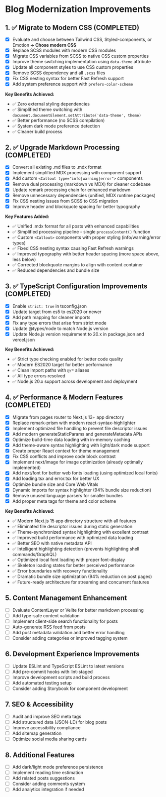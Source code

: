 # Blog Modernization Improvements

## 1. ✅ Migrate to Modern CSS (COMPLETED)
- [x] Evaluate and choose between Tailwind CSS, Styled-components, or Emotion ➜ **Chose modern CSS**
- [x] Replace SCSS modules with modern CSS modules 
- [x] Migrate CSS variables from SCSS to native CSS custom properties
- [x] Improve theme switching implementation using `data-theme` attribute
- [x] Update all component styles to use CSS custom properties
- [x] Remove SCSS dependency and all `.scss` files
- [x] Fix CSS nesting syntax for better Fast Refresh support
- [x] Add system preference support with `prefers-color-scheme`

**Key Benefits Achieved:**
- ✅ Zero external styling dependencies 
- ✅ Simplified theme switching with `document.documentElement.setAttribute('data-theme', theme)`
- ✅ Better performance (no SCSS compilation)
- ✅ System dark mode preference detection
- ✅ Cleaner build process

## 2. ✅ Upgrade Markdown Processing (COMPLETED)
- [x] Convert all existing .md files to .mdx format
- [x] Implement simplified MDX processing with component support
- [x] Add custom `<Callout type="info|warning|error">` components
- [x] Remove dual processing (markdown vs MDX) for cleaner codebase
- [x] Update remark processing chain for enhanced markdown
- [x] Remove unnecessary dependencies (unified, MDX runtime packages)
- [x] Fix CSS nesting issues from SCSS to CSS migration
- [x] Improve header and blockquote spacing for better typography

**Key Features Added:**
- ✅ Unified .mdx format for all posts with enhanced capabilities
- ✅ Simplified processing pipeline - single `processContent()` function
- ✅ Custom `<Callout>` components with proper styling (info/warning/error types)
- ✅ Fixed CSS nesting syntax causing Fast Refresh warnings
- ✅ Improved typography with better header spacing (more space above, less below)
- ✅ Corrected blockquote margins to align with content container
- ✅ Reduced dependencies and bundle size

## 3. ✅ TypeScript Configuration Improvements (COMPLETED)
- [x] Enable `strict: true` in tsconfig.json
- [x] Update target from es5 to es2020 or newer
- [x] Add path mapping for cleaner imports
- [x] Fix any type errors that arise from strict mode
- [x] Update @types/node to match Node.js version
- [x] Update Node.js version requirement to 20.x in package.json and vercel.json

**Key Benefits Achieved:**
- ✅ Strict type checking enabled for better code quality
- ✅ Modern ES2020 target for better performance
- ✅ Clean import paths with `@/*` aliases
- ✅ All type errors resolved
- ✅ Node.js 20.x support across development and deployment

## 4. ✅ Performance & Modern Features (COMPLETED)
- [x] Migrate from pages router to Next.js 13+ app directory
- [x] Replace remark-prism with modern react-syntax-highlighter
- [x] Implement optimized file handling to prevent file descriptor issues  
- [x] Add modern generateStaticParams and generateMetadata APIs
- [x] Optimize build-time data loading with in-memory caching
- [x] Add theme-aware syntax highlighting with light/dark mode support
- [x] Create proper React context for theme management
- [x] Fix CSS conflicts and improve code block contrast
- [x] Implement next/image for image optimization (already optimally implemented)
- [x] Add next/font for better web fonts loading (using optimized local fonts)
- [x] Add loading.tsx and error.tsx for better UX
- [x] Optimize bundle size and Core Web Vitals
- [x] Dynamic imports for syntax highlighter (94% bundle size reduction)
- [x] Remove unused language parsers for smaller bundles
- [x] Add proper meta tags for theme and color scheme

**Key Benefits Achieved:**
- ✅ Modern Next.js 15 app directory structure with all features
- ✅ Eliminated file descriptor issues during static generation
- ✅ Theme-synchronized syntax highlighting with excellent contrast
- ✅ Improved build performance with optimized data loading
- ✅ Better SEO with native metadata API
- ✅ Intelligent highlighting detection (prevents highlighting shell commands/GraphQL)
- ✅ Optimized local font loading with proper font-display
- ✅ Skeleton loading states for better perceived performance
- ✅ Error boundaries with recovery functionality
- ✅ Dramatic bundle size optimization (94% reduction on post pages)
- ✅ Future-ready architecture for streaming and concurrent features

## 5. Content Management Enhancement
- [ ] Evaluate ContentLayer or Velite for better markdown processing
- [ ] Add type-safe content validation
- [ ] Implement client-side search functionality for posts
- [ ] Auto-generate RSS feed from posts
- [ ] Add post metadata validation and better error handling
- [ ] Consider adding categories or improved tagging system

## 6. Development Experience Improvements
- [ ] Update ESLint and TypeScript ESLint to latest versions
- [ ] Add pre-commit hooks with lint-staged
- [ ] Improve development scripts and build process
- [ ] Add automated testing setup
- [ ] Consider adding Storybook for component development

## 7. SEO & Accessibility
- [ ] Audit and improve SEO meta tags
- [ ] Add structured data (JSON-LD) for blog posts
- [ ] Improve accessibility compliance
- [ ] Add sitemap generation
- [ ] Optimize social media sharing cards

## 8. Additional Features
- [ ] Add dark/light mode preference persistence
- [ ] Implement reading time estimation
- [ ] Add related posts suggestions
- [ ] Consider adding comments system
- [ ] Add analytics integration if needed